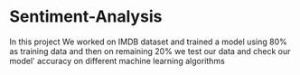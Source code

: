 # Sentiment-Analysis
In this project We worked on IMDB dataset and trained a model using 80% as training data and then on remaining 20% we test our data and check our model' accuracy on different machine learning algorithms
